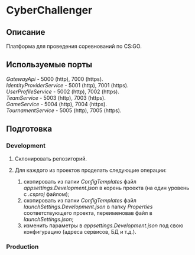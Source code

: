 ﻿# CyberChallenger

## Описание

Платформа для проведения соревнований по CS:GO.

## Используемые порты

_GatewayApi_ - 5000 (http), 7000 (https).  
_IdentityProviderService_ - 5001 (http), 7001 (https).  
_UserProfileService_ - 5002 (http), 7002 (https).  
_TeamService_ - 5003 (http), 7003 (https).  
_GameService_ - 5004 (http), 7004 (https).  
_TournamentService_ - 5005 (http), 7005 (https).  

## Подготовка

### Development

1. Склонировать репозиторий.

2. Для каждого из проектов проделать следующие операции:
   1. скопировать из папки _ConfigTemplates_ файл _appsettings.Development.json_ в корень проекта (на один уровень с _.csproj_ файлом);
   2. скопировать из папки _ConfigTemplates_ файл _launchSettings.Development.json_ в папку _Properties_ соответствующего проекта, переименовав файл в _launchSettings.json_; 
   3. изменить параметры в _appsettings.Development.json_ под свою конфигурацию (адреса сервисов, БД и т.д.).

### Production